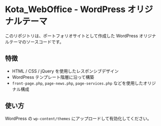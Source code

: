 # Kota_WebOffice - WordPress オリジナルテーマ

このリポジトリは、ポートフォリオサイトとして作成した WordPress オリジナルテーマのソースコードです。

## 特徴
- HTML / CSS / jQuery を使用したレスポンシブデザイン
- WordPress テンプレート階層に沿って構築
- `front-page.php`, `page-news.php`, `page-services.php` などを使用したオリジナル構成

## 使い方
WordPress の `wp-content/themes` にアップロードして有効化してください。
